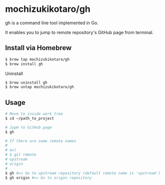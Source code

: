 # mochizukikotaro/gh

gh is a command line tool implemented in Go.

It enables you to jump to remote repository's GitHub page from terminal.

## Install via Homebrew

```bash
$ brew tap mochizukikotaro/gh
$ brew install gh
```

Uninstall

```bash
$ brew uninstall gh
$ brew untap mochizukikotaro/gh
```


## Usage

```bash
# Move to inside work tree
$ cd ~/path_to_project

# Jupm to GitHub page
$ gh

# If there are some remote names
#
# ex)
# $ git remote
# upstream
# origin
#
$ gh #=> Go to upstream repository (default remote name is 'upstream')
$ gh origin #=> Go to origin repository
```


